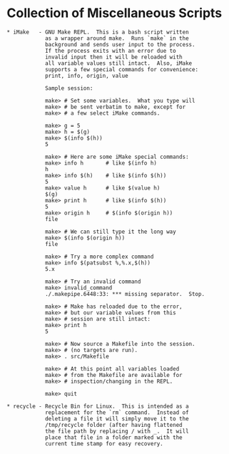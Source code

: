 Collection of Miscellaneous Scripts
================================================================================

    * iMake   - GNU Make REPL.  This is a bash script written
                as a wrapper around make.  Runs `make` in the
                background and sends user input to the process.
                If the process exits with an error due to
                invalid input then it will be reloaded with
                all variable values still intact.  Also, iMake
                supports a few special commands for convenience:
                print, info, origin, value

                Sample session:

                make> # Set some variables.  What you type will
                make> # be sent verbatim to make, except for
                make> # a few select iMake commands.

                make> g = 5
                make> h = $(g)
                make> $(info $(h))
                5

                make> # Here are some iMake special commands:
                make> info h       # like $(info h)
                h
                make> info $(h)    # like $(info $(h))
                5
                make> value h      # like $(value h)
                $(g)
                make> print h      # like $(info $(h))
                5
                make> origin h     # $(info $(origin h))
                file

                make> # We can still type it the long way
                make> $(info $(origin h))
                file

                make> # Try a more complex command
                make> info $(patsubst %,%.x,$(h))
                5.x

                make> # Try an invalid command
                make> invalid_command
                ./.makepipe.6448:33: *** missing separator.  Stop.

                make> # Make has reloaded due to the error,
                make> # but our variable values from this
                make> # session are still intact:
                make> print h
                5

                make> # Now source a Makefile into the session.
                make> # (no targets are run).
                make> . src/Makefile

                make> # At this point all variables loaded
                make> # from the Makefile are available for
                make> # inspection/changing in the REPL.

                make> quit

    * recycle - Recycle Bin for Linux.  This is intended as a
                replacement for the `rm` command.  Instead of
                deleting a file it will simply move it to the
                /tmp/recycle folder (after having flattened
                the file path by replacing / with _.  It will
                place that file in a folder marked with the
                current time stamp for easy recovery.
